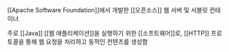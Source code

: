 [[Apache Software Foundation]]에서 개발한 [[오픈소스]] 웹 서버 및 서블릿 컨테이너

주로 [[Java]] [[웹 애플리케이션]]을 실행하기 위한 [[소프트웨어]]로, [[HTTP]] 프로토콜을 통해 웹 요청을 처리하고 동적인 컨텐츠를 생성함

